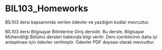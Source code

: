 # BIL103_Homeworks
BİL103 dersi kapsamında verilen ödevler ve yazdığım kodlar mevcuttur.

BİL103 dersi Bilgisayar Bilimlerine Giriş dersidir.
Bu derste, Bilgisayar Mühendiliği Bölümü dersleri hakkında bilgi verilir.
Ders içeriklerinin daha iyi anlaşılması için ödevler verilmiştir.
Ödevler PDF doysası olarak mevcuttur.
